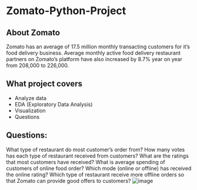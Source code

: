 # Zomato-Python-Project

## About Zomato
Zomato has an average of 17.5 million monthly transacting customers for it’s food delivery business. Average monthly active food delivery restaurant partners on Zomato’s platform have also increased by 8.7% year on year from 208,000 to 226,000.

## What project covers

-	Analyze data
-	EDA (Exploratory Data Analysis)
-	Visualization
-	Questions

## Questions:

What type of restaurant do most customer’s order from?
How many votes has each type of restaurant received from customers?
What are the ratings that most customers have received?
What is average spending of customers of online food order?
Which mode (online or offline) has received the online rating?
Which type of restaurant receive more offline orders so that Zomato can provide good offers to customers?
![image](https://github.com/user-attachments/assets/d8d661ee-706b-4d79-9365-893da7605e32)

